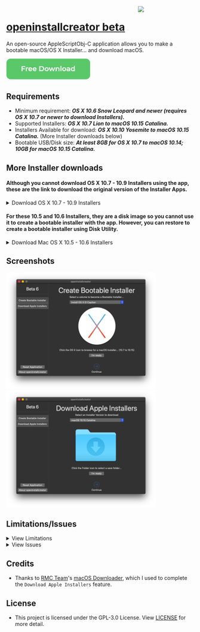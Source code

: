 <img align="right" width="30%" src="https://raw.githubusercontent.com/Minh-Ton/openinstallcreator/master/Source%20code/Resources/imac27.png">

# [openinstallcreator beta](https://github.com/Minh-Ton/openinstallcreator)
An open-source AppleScriptObj-C application allows you to make a bootable macOS/OS X Installer... and download macOS.

<p>

[<img src="Screenshots/download.png" width="225">](https://dl.dropboxusercontent.com/s/8ychq9zfvni9jjq/openinstallcreator.dmg)

</p>
 

## Requirements
- Minimum requirement: ***OS X 10.6 Snow Leopard and newer (requires OS X 10.7 or newer to download Installers).***
- Supported Installers: ***OS X 10.7 Lion to macOS 10.15 Catalina.***
- Installers Available for download: ***OS X 10.10 Yosemite to macOS 10.15 Catalina.*** (More Installer downloads below)
- Bootable USB/Disk size: ***At least 8GB for OS X 10.7 to macOS 10.14; 10GB for macOS 10.15 Catalina.***

## More Installer downloads

#### Although you cannot download OS X 10.7 - 10.9 Installers using the app, these are the link to download the original version of the Installer Apps.

<details>
  <summary>Download OS X 10.7 - 10.9 Installers</summary>
  
  - [Download `Install OS X 10.9 Mavericks.app`](https://mega.nz/file/p3BEkQDA#iFeZNIpEYkKGnFOjJeRRWSvOvTo6-g-qZfqg8Wnk0Hc)
  
  - [Download `Install OS X 10.8 Mountain Lion.app`]()
  
  - [Download `Install Mac OS X 10.7 Lion.app`]()
  
</details>

#### For these 10.5 and 10.6 Installers, they are a disk image so you cannot use it to create a bootable installer with the app. However, you can restore to create a bootable installer using Disk Utility.

<details>
  <summary>Download Mac OS X 10.5 - 10.6 Installers</summary>
  
  - [Download `MacOSX_SnowLeopard.dmg`](https://mega.nz/file/xrwVmTYa#jQ1jIle3mxHUKyZ0TZ-D2QeBRJ4y90FTOO0s79ghkuw)
  
  - [Download `MacOSX_Leopard.iso`](https://mega.nz/file/N6JnlIiZ#VCz-varFu5_xSyklFA7nUdwauWgS5GNlqdiNADz8YeM)
  
</details>

## Screenshots

<img src="Screenshots/openinstallcreator.png" width="400"> <img src="Screenshots/openinstallcreator2.png" width="400"> 

## Limitations/Issues
<details>
  <summary>View Limitations</summary>

- When the app is running in the background, it won't show the GUI when clicked onto the Dock Icon. A workaround for this is to **_secondary click_** the openinstallcreator Dock Icon, then choose **_"Show All Window"_**.

- While the app is doing some heavy tasks, such as `Create Bootable Installer` or `Download Apple Installer`, the *"spinning rainbow cursor"* will appeared when hovering the cursor on the application GUI. *(It's still doing it work though, just because there are so many tasks that's being added to the queue, making the queue banked up)*.
</details>
<details>
  <summary>View Issues</summary>
  
 - As I'm using a vintage Mac, which only supports up to OS X 10.15 El Capitan so if there is any issue with 10.12 - 10.15 bootable installer creation, please let me know.
 
 - Due to the slow speed of downloading files from GitHub, I will push updates through Dropbox for a faster speed & reliability.
</details>
  
## Credits
- Thanks to [RMC Team](https://github.com/rmc-team)'s [macOS Downloader](https://github.com/rmc-team/macos-downloader), which I used to complete the `Download Apple Installers` feature.

## License
- This project is licensed under the GPL-3.0 License. View [LICENSE](https://github.com/Minh-Ton/openinstallcreator/blob/master/LICENSE) for more detail. 
